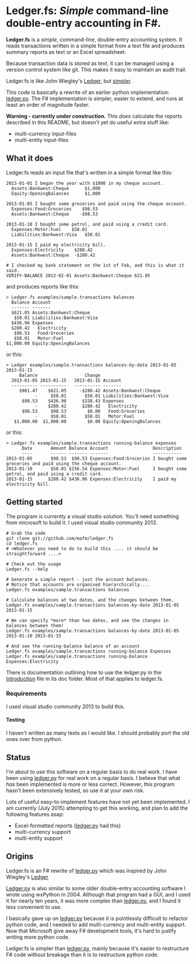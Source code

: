 # Ledger.fs: _Simple_ command-line double-entry accounting in F#.

**Ledger.fs** is a _simple_, command-line, double-entry accounting
system. It reads transactions written in a simple format from a text
file and produces summary reports as text or an Excel spreadsheet.

Because transaction data is stored as text, it can be managed
using a version control system like git. This makes it easy
to maintain an audit trail.

Ledger.fs is like John Wiegley's
[Ledger](http://www.ledger-cli.org/), but [simpler](https://github.com/mafm/ledger.py/blob/master/doc/Ledger.md).

This code is basically a rewrite of an earlier python implementation:
[ledger.py](https://github.com/mafm/ledger.py/). The F# implementation
is simpler, easier to extend, and runs at least an order of magnitude faster.

**Warning - currently under construction.** This _does_ calculate the
reports described in this README, but doesn't yet do useful extra stuff like:
- multi-currency input-files
- multi-entity input-files

## What it does

Ledger.fs reads an input file that's written in a simple format like this:
```
2013-01-01 I began the year with $1000 in my cheque account.
  Assets:Bankwest:Cheque      $1,000
  Equity:OpeningBalances      $1,000

2013-01-05 I bought some groceries and paid using the cheque account.
  Expenses:Food:Groceries    $98.53
  Assets:Bankwest:Cheque    -$98.53

2013-01-10 I bought some petrol, and paid using a credit card.
  Expenses:Motor:Fuel    $58.01
  Liabilities:Bankwest:Visa   $58.01

2013-01-15 I paid my electricity bill.
  Expenses:Electricity    $280.42
  Assets:Bankwest:Cheque  -$280.42

# I checked my bank statement on the 1st of Feb, and this is what it said.
VERIFY-BALANCE 2013-02-01 Assets:Bankwest:Cheque 621.05
```
and produces reports like this:
```
> Ledger.fs examples/sample.transactions balances
  Balance Account
  ------- -------
  $621.05 Assets:Bankwest:Cheque
   $58.01 Liabilities:Bankwest:Visa
  $436.96 Expenses
  $280.42   Electricity
   $98.53   Food:Groceries
   $58.01   Motor:Fuel
$1,000.00 Equity:OpeningBalances
```
or this:
```
> Ledger examples/sample.transactions balances-by-date 2013-01-05 2013-01-15
     Balance                  Change
  2013-01-05 2013-01-15   2013-01-15 Account
  ---------- ----------   ---------- -------
     $901.47    $621.05     -$280.42 Assets:Bankwest:Cheque
           -     $58.01       $58.01 Liabilities:Bankwest:Visa
      $98.53    $436.96      $338.43 Expenses
           -    $280.42      $280.42   Electricity
      $98.53     $98.53        $0.00   Food:Groceries
           -     $58.01       $58.01   Motor:Fuel
   $1,000.00  $1,000.00        $0.00 Equity:OpeningBalances
```
or this:
```
> Ledger.fs examples/sample.transactions running-balance expenses
      Date       Amount Balance Account                 Description
      ----       ------ ------- -------                 -----------
2013-01-05       $98.53  $98.53 Expenses:Food:Groceries I bought some groceries and paid using the cheque account.
2013-01-10       $58.01 $156.54 Expenses:Motor:Fuel     I bought some petrol, and paid using a credit card.
2013-01-15      $280.42 $436.96 Expenses:Electricity    I paid my electricity bill.
```
## Getting started
The program is currently a visual studio solution. You'll need something from microsoft to build it.
I used visual studio community 2013.
```
# Grab the code
git clone git://github.com/mafm/ledger.fs
cd ledger.fs
# <Whatever you need to do to build this .... it should be straightforward ....>

# Check out the usage
Ledger.fs --help

# Generate a simple report - just the account balances.
# Notice that accounts are organised hierarchically....
Ledger.fs examples/sample.transactions balances

# Calculate balances at two dates, and the changes between them.
Ledger.fs examples/sample.transactions balances-by-date 2013-01-05 2013-01-15

# We can specify *more* than two dates, and see the changes in balances between them!
Ledger.fs examples/sample.transactions balances-by-date 2013-01-05 2013-01-10 2013-01-15

# And see the running-balance balance of an account
Ledger.fs examples/sample.transactions running-balance Expenses
Ledger.fs examples/sample.transactions running-balance Expenses:Electricity
```

There is documentation outlining how to use the ledger.py in the
[Introduction](https://github.com/mafm/ledger.py/blob/master/doc/Introduction.md)
file in its doc folder. Most of that applies to ledger.fs.

### Requirements

I used visual studio community 2013 to build this.

#### Testing

I haven't written as many tests as I would like. I should probably
port the old ones over from python.

## Status

I'm about to use this software on a regular basis to do real work. I
have been using [ledger.py](https://github.com/mafm/ledger.py/) for
real work on a regular basis. I believe that what _has_ been
implemented is more or less correct. However, this program hasn't been
extensively tested, so use it at your own risk.

Lots of useful easy-to-implement features have not yet been
implemented. I am currently (July 2015) attempting to get this
working, and plan to add the following features asap:
- Excel-formatted reports ([ledger.py](https://github.com/mafm/ledger.py/) had this)
- multi-currency support
- multi-entity support

## Origins

Ledger.fs is an F# rewrite of
[ledger.py](https://github.com/mafm/ledger.py/) which was inspired by John Wiegley's
[Ledger](http://www.ledger-cli.org/)

[Ledger.py](https://github.com/mafm/ledger.py/) is also similar to
some older double-entry accounting software I wrote using wxPython in
2004. Although that program had a GUI, and I used it for nearly ten
years, it was more complex than
[ledger.py](https://github.com/mafm/ledger.py/), and I found it less
convenient to use.

I basically gave up on [ledger.py](https://github.com/mafm/ledger.py/)
because it is pointlessly difficult to refactor python code, and I
needed to add multi-currency and multi-entity support. Now that
Microsoft give away F# development tools, it's hard to justify writing
more python code.

Ledger.fs is simpler than
[ledger.py](https://github.com/mafm/ledger.py/), mainly because it's
easier to restructure F# code without breakage than it is to
restructure python code.
